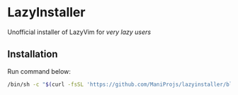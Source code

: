 # LazyInstaller
Unofficial installer of LazyVim for _very lazy users_

## Installation
Run command below:
```sh
/bin/sh -c "$(curl -fsSL 'https://github.com/ManiProjs/lazyinstaller/blob/main/install.sh?raw=true')"
```

